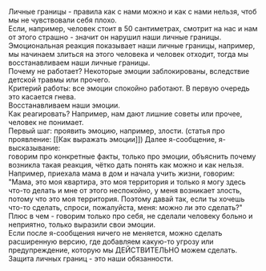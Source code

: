 Личные границы - правила как с нами можно и как с нами нельзя, чтоб мы не чувствовали себя плохо.  
Если, например, человек стоит в 50 сантиметрах, смотрит на нас и нам от этого страшно - значит он нарушил наши личные границы.  
Эмоциональная реакция показывает наши личные границы, например, мы начинаем злиться на этого человека и человек отходит, тогда мы восстанавливаем наши личные границы.  
Почему не работает? Некоторые эмоции заблокированы, вследствие детской травмы или прочего.  
Критерий работы: все эмоции спокойно работают. В первую очередь это касается гнева.  
Восстанавливаем наши эмоции.  
Как реагировать? Например, нам дают лишние советы или прочее, человек не понимает.  
Первый шаг: проявить эмоцию, например, злости. 
(статья про проявление: [[Как выражать эмоции]])
Далее я-сообщение, я-высказывание:  
говорим про конкретные факты, только про эмоции, объяснить почему возникла такая реакция, чётко дать понять как можно и как нельзя.  
Например, приехала мама в дом и начала учить жизни, говорим: "Мама, это моя квартира, это моя территория и только я могу здесь что-то делать и мне от этого неспокойно, у меня возникает злость, потому что это моя территория. Поэтому давай так, если ты хочешь что-то сделать, спроси, пожалуйста, меня: можно ли это сделать?"  
Плюс в чем - говорим только про себя, не сделали человеку больно и неприятно, только выразили свои эмоции.  
Если после я-сообщения ничего не меняется, можно сделать расширенную версию, где добавляем какую-то угрозу или предупреждение, которую мы ДЕЙСТВИТЕЛЬНО можем сделать.  
Защита личных границ - это наши обязанности.